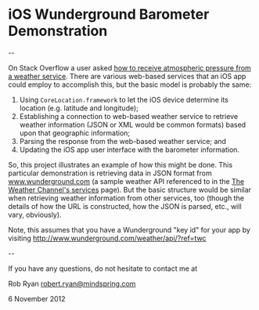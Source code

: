 # iOS Wunderground Barometer Demonstration

--

On Stack Overflow a user asked [how to receive atmospheric pressure from a weather service](http://stackoverflow.com/questions/13215798/how-to-receive-atmospheric-pressure-from-a-weather-service-and-display-in-a-ipho/13226614#13226614). There are various web-based services that an iOS app could employ to accomplish this, but the basic model is probably the same:

1. Using `CoreLocation.framework` to let the iOS device determine its location (e.g. latitude and longitude);
2. Establishing a connection to web-based weather service to retrieve weather information (JSON or XML would be common formats) based upon that geographic information;
3. Parsing the response from the web-based weather service; and
4. Updating the iOS app user interface with the barometer information.

So, this project illustrates an example of how this might be done. This particular demonstration is retrieving data in JSON format from www.wunderground.com (a sample weather API referenced to in the [The Weather Channel's services](http://www.weather.com/services/) page). But the basic structure would be similar when retrieving weather information from other services, too (though the details of how the URL is constructed, how the JSON is parsed, etc., will vary, obviously).

Note, this assumes that you have a Wunderground "key id" for your app by visiting http://www.wunderground.com/weather/api/?ref=twc

--

If you have any questions, do not hesitate to contact me at 

Rob Ryan
robert.ryan@mindspring.com

6 November 2012

